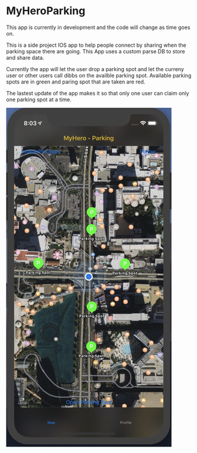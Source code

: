 # MyHeroParking

This app is currently in development and the code will change as time goes on.

This is a side project IOS app to help people connect by sharing when the parking space there are going. This App uses a custom parse DB to store and share data.

Currently the app will let the user drop a parking spot and let the curreny user or other users call dibbs on the availble parking spot.
Available parking spots are in green and paring spot that are taken are red.

The lastest update of the app makes it so that only one user can claim only one parking spot at a time.

<img src="/Gifs/parkingApp.gif?raw=true" width="" alt= 'Video Walkthrough'>
